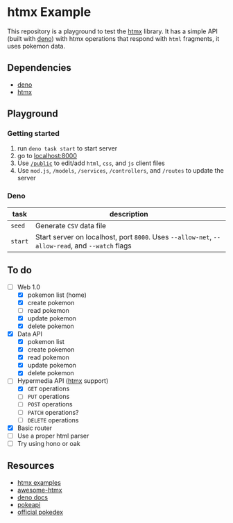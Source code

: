 # htmx Example

This repository is a playground to test the [htmx](https://htmx.org/) library. It has a simple API (built with [deno](https://deno.com/)) with htmx operations that respond with `html` fragments, it uses pokemon data.

## Dependencies

- [deno](https://deno.com/)
- [htmx](https://htmx.org/)

## Playground

### Getting started

1. run `deno task start` to start server
2. go to [localhost:8000](http://localhost:8000/)
3. Use [`/public`](./public/) to edit/add `html`, `css`, and `js` client files
4. Use `mod.js`, `/models`, `/services`, `/controllers`, and `/routes` to update the server

### Deno

| task    | description                                                                                     |
| ------- | ----------------------------------------------------------------------------------------------- |
| `seed`  | Generate `CSV` data file                                                                        |
| `start` | Start server on localhost, port `8000`. Uses `--allow-net`, `--allow-read`, and `--watch` flags |

## To do

- [ ] Web 1.0
  - [x] pokemon list (home)
  - [x] create pokemon
  - [ ] read pokemon
  - [x] update pokemon
  - [x] delete pokemon
- [x] Data API
  - [x] pokemon list
  - [x] create pokemon
  - [x] read pokemon
  - [x] update pokemon
  - [x] delete pokemon
- [ ] Hypermedia API ([htmx](https://htmx.org/) support)
  - [x] `GET` operations
  - [ ] `PUT` operations
  - [ ] `POST` operations
  - [ ] `PATCH` operations?
  - [ ] `DELETE` operations
- [x] Basic router
- [ ] Use a proper html parser
- [ ] Try using hono or oak

## Resources

- [htmx examples](https://htmx.org/examples/)
- [awesome-htmx](https://github.com/rajasegar/awesome-htmx)
- [deno docs](https://docs.deno.com/runtime/manual)
- [pokeapi](https://pokeapi.co/)
- [official pokedex](https://www.pokemon.com/us/pokedex)
